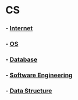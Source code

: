 # CS 

### - [Internet](https://github.com/kmh916/study-reference-TIL/tree/master/CS/Internet)
### - [OS](https://github.com/kmh916/study-reference-TIL/tree/master/CS/OS)
### - [Database](https://github.com/kmh916/study-reference-TIL/tree/master/CS/Database)
### - [Software Engineering](https://github.com/kmh916/study-reference-TIL/tree/master/CS/Software%20Engineering)
### - [Data Structure](https://github.com/kmh916/study-reference-TIL/tree/master/CS/Data%20Structure)
